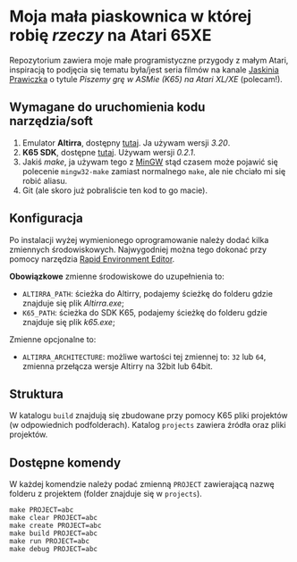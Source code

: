 # Moja mała piaskownica w której robię _rzeczy_ na Atari 65XE

Repozytorium zawiera moje małe programistyczne przygody z małym Atari, inspiracją to podjęcia się tematu była/jest seria filmów na kanale 
[Jaskinia Prawiczka](https://www.youtube.com/channel/UCfrQOlxLlNGRCekw4kaaTPA) o tytule _Piszemy grę w ASMie (K65) na Atari XL/XE_ (polecam!).

## Wymagane do uruchomienia kodu narzędzia/soft

1. Emulator **Altirra**, dostępny [tutaj](http://www.virtualdub.org/altirra.html). Ja używam wersji _3.20_.
2. **K65 SDK**, dostępne [tutaj](http://devkk.net/wiki/index.php/K65). Używam wersji _0.2.1_.
3. Jakiś _make_, ja używam tego z [MinGW](http://www.mingw.org/) stąd czasem może pojawić się polecenie `mingw32-make` zamiast normalnego `make`, ale nie chciało mi się robić aliasu.
4. Git (ale skoro już pobraliście ten kod to go macie).

## Konfiguracja

Po instalacji wyżej wymienionego oprogramowanie należy dodać kilka zmiennych środowiskowych. Najwygodniej można tego dokonać przy pomocy narzędzia 
[Rapid Environment Editor](https://www.rapidee.com/en/about).

**Obowiązkowe** zmienne środowiskowe do uzupełnienia to:
- `ALTIRRA_PATH`: ścieżka do Altirry, podajemy ścieżkę do folderu gdzie znajduje się plik _Altirra.exe_;
- `K65_PATH`: ścieżka do SDK K65, podajemy ścieżkę do folderu gdzie znajduje się plik _k65.exe_;

Zmienne opcjonalne to:
- `ALTIRRA_ARCHITECTURE`: możliwe wartości tej zmiennej to: `32` lub `64`, zmienna przełącza wersje Altirry na 32bit lub 64bit.

## Struktura

W katalogu `build` znajdują się zbudowane przy pomocy K65 pliki projektów (w odpowiednich podfolderach).
Katalog `projects` zawiera źródła oraz pliki projektów.

## Dostępne komendy

W każdej komendzie należy podać zmienną `PROJECT` zawierającą nazwę folderu z projektem (folder znajduje się w `projects`). 

```
make PROJECT=abc
make clear PROJECT=abc
make create PROJECT=abc
make build PROJECT=abc
make run PROJECT=abc
make debug PROJECT=abc
```

